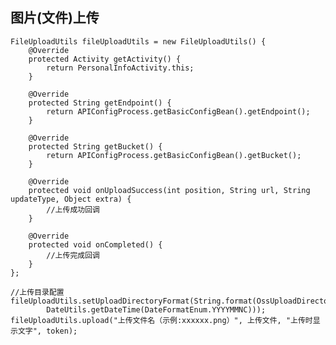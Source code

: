图片(文件)上传
--------
	FileUploadUtils fileUploadUtils = new FileUploadUtils() {
        @Override
        protected Activity getActivity() {
            return PersonalInfoActivity.this;
        }

        @Override
        protected String getEndpoint() {
            return APIConfigProcess.getBasicConfigBean().getEndpoint();
        }

        @Override
        protected String getBucket() {
            return APIConfigProcess.getBasicConfigBean().getBucket();
        }

        @Override
        protected void onUploadSuccess(int position, String url, String updateType, Object extra) {
            //上传成功回调
        }

        @Override
        protected void onCompleted() {
        	//上传完成回调
        }
    };

    //上传目录配置
    fileUploadUtils.setUploadDirectoryFormat(String.format(OssUploadDirectory.userimg.getValue(),
            DateUtils.getDateTime(DateFormatEnum.YYYYMMNC)));
    fileUploadUtils.upload("上传文件名（示例:xxxxxx.png）", 上传文件, "上传时显示文字", token);

    